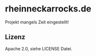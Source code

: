 rheinneckarrocks.de
===================

Projekt mangels Zeit eingestellt!

Lizenz
------

Apache 2.0, siehe LICENSE Datei.

